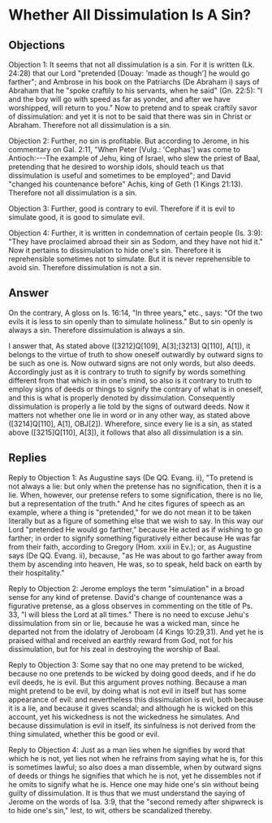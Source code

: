 # Whether All Dissimulation Is A Sin?

## Objections

Objection 1: It seems that not all dissimulation is a sin. For it is written (Lk. 24:28) that our Lord "pretended [Douay: 'made as though'] he would go farther"; and Ambrose in his book on the Patriarchs (De Abraham i) says of Abraham that he "spoke craftily to his servants, when he said" (Gn. 22:5): "I and the boy will go with speed as far as yonder, and after we have worshipped, will return to you." Now to pretend and to speak craftily savor of dissimulation: and yet it is not to be said that there was sin in Christ or Abraham. Therefore not all dissimulation is a sin.

Objection 2: Further, no sin is profitable. But according to Jerome, in his commentary on Gal. 2:11, "When Peter [Vulg.: 'Cephas'] was come to Antioch:---The example of Jehu, king of Israel, who slew the priest of Baal, pretending that he desired to worship idols, should teach us that dissimulation is useful and sometimes to be employed"; and David "changed his countenance before" Achis, king of Geth (1 Kings 21:13). Therefore not all dissimulation is a sin.

Objection 3: Further, good is contrary to evil. Therefore if it is evil to simulate good, it is good to simulate evil.

Objection 4: Further, it is written in condemnation of certain people (Is. 3:9): "They have proclaimed abroad their sin as Sodom, and they have not hid it." Now it pertains to dissimulation to hide one's sin. Therefore it is reprehensible sometimes not to simulate. But it is never reprehensible to avoid sin. Therefore dissimulation is not a sin.

## Answer

On the contrary, A gloss on Is. 16:14, "In three years," etc., says: "Of the two evils it is less to sin openly than to simulate holiness." But to sin openly is always a sin. Therefore dissimulation is always a sin.

I answer that, As stated above ([3212]Q[109], A[3];[3213] Q[110], A[1]), it belongs to the virtue of truth to show oneself outwardly by outward signs to be such as one is. Now outward signs are not only words, but also deeds. Accordingly just as it is contrary to truth to signify by words something different from that which is in one's mind, so also is it contrary to truth to employ signs of deeds or things to signify the contrary of what is in oneself, and this is what is properly denoted by dissimulation. Consequently dissimulation is properly a lie told by the signs of outward deeds. Now it matters not whether one lie in word or in any other way, as stated above ([3214]Q[110], A[1], OBJ[2]). Wherefore, since every lie is a sin, as stated above ([3215]Q[110], A[3]), it follows that also all dissimulation is a sin.

## Replies

Reply to Objection 1: As Augustine says (De QQ. Evang. ii), "To pretend is not always a lie: but only when the pretense has no signification, then it is a lie. When, however, our pretense refers to some signification, there is no lie, but a representation of the truth." And he cites figures of speech as an example, where a thing is "pretended," for we do not mean it to be taken literally but as a figure of something else that we wish to say. In this way our Lord "pretended He would go farther," because He acted as if wishing to go farther; in order to signify something figuratively either because He was far from their faith, according to Gregory (Hom. xxiii in Ev.); or, as Augustine says (De QQ. Evang. ii), because, "as He was about to go farther away from them by ascending into heaven, He was, so to speak, held back on earth by their hospitality."

Reply to Objection 2: Jerome employs the term "simulation" in a broad sense for any kind of pretense. David's change of countenance was a figurative pretense, as a gloss observes in commenting on the title of Ps. 33, "I will bless the Lord at all times." There is no need to excuse Jehu's dissimulation from sin or lie, because he was a wicked man, since he departed not from the idolatry of Jeroboam (4 Kings 10:29,31). And yet he is praised withal and received an earthly reward from God, not for his dissimulation, but for his zeal in destroying the worship of Baal.

Reply to Objection 3: Some say that no one may pretend to be wicked, because no one pretends to be wicked by doing good deeds, and if he do evil deeds, he is evil. But this argument proves nothing. Because a man might pretend to be evil, by doing what is not evil in itself but has some appearance of evil: and nevertheless this dissimulation is evil, both because it is a lie, and because it gives scandal; and although he is wicked on this account, yet his wickedness is not the wickedness he simulates. And because dissimulation is evil in itself, its sinfulness is not derived from the thing simulated, whether this be good or evil.

Reply to Objection 4: Just as a man lies when he signifies by word that which he is not, yet lies not when he refrains from saying what he is, for this is sometimes lawful; so also does a man dissemble, when by outward signs of deeds or things he signifies that which he is not, yet he dissembles not if he omits to signify what he is. Hence one may hide one's sin without being guilty of dissimulation. It is thus that we must understand the saying of Jerome on the words of Isa. 3:9, that the "second remedy after shipwreck is to hide one's sin," lest, to wit, others be scandalized thereby.